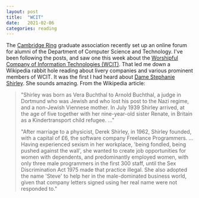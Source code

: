 ```yaml
---
layout: post
title:  "WCIT"
date:   2021-02-06
categories: reading
---
```


The [Cambridge Ring](https://www.cst.cam.ac.uk/ring) graduate association recently set up an online forum for alumni of the Department of Computer Science and Technology. I've been following the posts, and saw one this week about the [Worshipful Company of Information Technologies (WCIT)](https://en.wikipedia.org/wiki/Worshipful_Company_of_Information_Technologists). That led me down a Wikipedia rabbit hole reading about livery companies and various prominent members of WCIT. It was the first I had heard about [Dame Stephanie Shirley](https://en.wikipedia.org/wiki/Steve_Shirley). She sounds amazing. From the Wikipedia article:

> "Shirley was born as Vera Buchthal to Arnold Buchthal, a judge in Dortmund who was Jewish and who lost his post to the Nazi regime, and a non-Jewish Viennese mother. In July 1939 Shirley arrived, at the age of five together with her nine-year-old sister Renate, in Britain as a Kindertransport child refugee. ..."
>
> "After marriage to a physicist, Derek Shirley, in 1962, Shirley founded, with a capital of £6, the software company Freelance Programmers. ... Having experienced sexism in her workplace, 'being fondled, being pushed against the wall', she wanted to create job opportunities for women with dependents, and predominantly employed women, with only three male programmers in the first 300 staff, until the Sex Discrimination Act 1975 made that practice illegal. She also adopted the name 'Steve' to help her in the male-dominated business world, given that company letters signed using her real name were not responded to."
